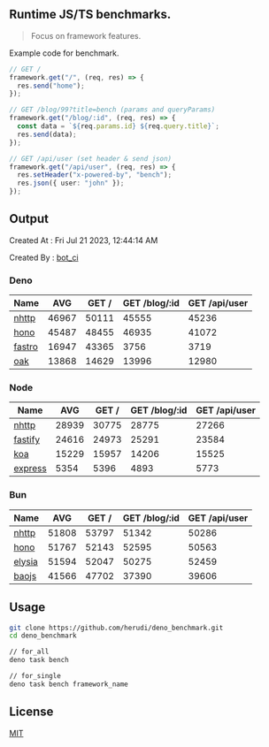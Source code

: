 ## Runtime JS/TS benchmarks.

> Focus on framework features.

Example code for benchmark.
```ts
// GET /
framework.get("/", (req, res) => {
  res.send("home");
});

// GET /blog/99?title=bench (params and queryParams)
framework.get("/blog/:id", (req, res) => {
  const data = `${req.params.id} ${req.query.title}`;
  res.send(data);
});

// GET /api/user (set header & send json)
framework.get("/api/user", (req, res) => {
  res.setHeader("x-powered-by", "bench");
  res.json({ user: "john" });
});
```

## Output
Created At : Fri Jul 21 2023, 12:44:14 AM

Created By : [bot_ci](https://github.com/herudi/deno_benchmarks/commits?author=github-actions%5Bbot%5D)


### Deno
|Name|AVG|GET /|GET /blog/:id|GET /api/user|
|----|----|----|----|----|
|[nhttp](https://github.com/nhttp/nhttp)|46967|50111|45555|45236|
|[hono](https://github.com/honojs/hono)|45487|48455|46935|41072|
|[fastro](https://github.com/fastrodev/fastro)|16947|43365|3756|3719|
|[oak](https://github.com/oakserver/oak)|13868|14629|13996|12980|
  


### Node
|Name|AVG|GET /|GET /blog/:id|GET /api/user|
|----|----|----|----|----|
|[nhttp](https://github.com/nhttp/nhttp)|28939|30775|28775|27266|
|[fastify](https://github.com/fastify/fastify)|24616|24973|25291|23584|
|[koa](https://github.com/koajs/koa)|15229|15957|14206|15525|
|[express](https://github.com/expressjs/express)|5354|5396|4893|5773|
  


### Bun
|Name|AVG|GET /|GET /blog/:id|GET /api/user|
|----|----|----|----|----|
|[nhttp](https://github.com/nhttp/nhttp)|51808|53797|51342|50286|
|[hono](https://github.com/honojs/hono)|51767|52143|52595|50563|
|[elysia](https://github.com/elysiajs/elysia)|51594|52047|50275|52459|
|[baojs](https://github.com/mattreid1/baojs)|41566|47702|37390|39606|
  



## Usage

```bash
git clone https://github.com/herudi/deno_benchmark.git
cd deno_benchmark

// for_all
deno task bench

// for_single
deno task bench framework_name
```

## License

[MIT](LICENSE)

